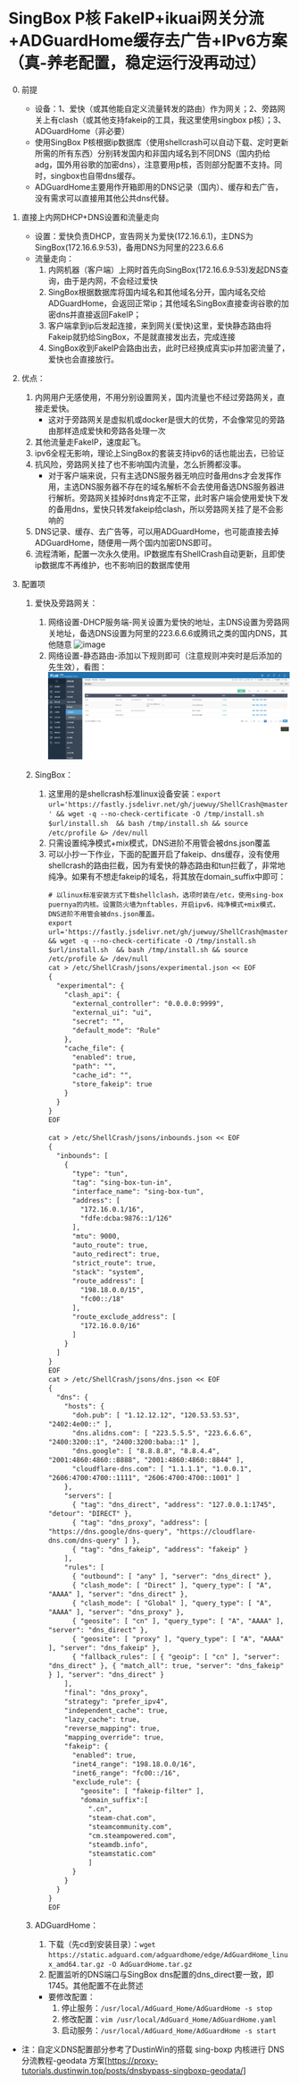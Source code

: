 # SingBox P核 FakeIP+ikuai网关分流+ADGuardHome缓存去广告+IPv6方案（真-养老配置，稳定运行没再动过）
0. 前提
    - 设备：1、爱快（或其他能自定义流量转发的路由）作为网关；2、旁路网关上有clash（或其他支持fakeip的工具，我这里使用singbox p核）；3、ADGuardHome（非必要）
    - 使用SingBox P核根据ip数据库（使用shellcrash可以自动下载、定时更新所需的所有东西）分别转发国内和非国内域名到不同DNS（国内扔给adg，国外用谷歌的加密dns），注意要用p核，否则部分配置不支持。同时，singbox也自带dns缓存。
    - ADGuardHome主要用作开箱即用的DNS记录（国内）、缓存和去广告，没有需求可以直接用其他公共dns代替。
1. 直接上内网DHCP+DNS设置和流量走向
    - 设置：爱快负责DHCP，宣告网关为爱快(172.16.6.1)，主DNS为SingBox(172.16.6.9:53)，备用DNS为阿里的223.6.6.6
    - 流量走向：
        1. 内网机器（客户端）上网时首先向SingBox(172.16.6.9:53)发起DNS查询，由于是内网，不会经过爱快
        2. SingBox根据数据库将国内域名和其他域名分开，国内域名交给ADGuardHome，会返回正常ip；其他域名SingBox直接查询谷歌的加密dns并直接返回FakeIP；
        3. 客户端拿到ip后发起连接，来到网关(爱快)这里，爱快静态路由将Fakeip就扔给SingBox，不是就直接发出去，完成连接
        5. SingBox收到FakeIP会路由出去，此时已经换成真实ip并加密流量了，爱快也会直接放行。
      
2. 优点：
    1. 内网用户无感使用，不用分别设置网关，国内流量也不经过旁路网关，直接走爱快。
        - 这对于旁路网关是虚拟机或docker是很大的优势，不会像常见的旁路由那样造成爱快和旁路各处理一次
    2. 其他流量走FakeIP，速度起飞。
    3. ipv6全程无影响，理论上SingBox的套装支持ipv6的话也能出去，已验证
    4. 抗风险，旁路网关挂了也不影响国内流量，怎么折腾都没事。
        - 对于客户端来说，只有主选DNS服务器无响应时备用dns才会发挥作用，主选DNS服务器不存在的域名解析不会去使用备选DNS服务器进行解析。旁路网关挂掉时dns肯定不正常，此时客户端会使用爱快下发的备用dns，爱快只转发fakeip给clash，所以旁路网关挂了是不会影响的
    5. DNS记录、缓存、去广告等，可以用ADGuardHome，也可能直接去掉ADGuardHome，随便用一两个国内加密DNS即可。
    6. 流程清晰，配置一次永久使用。IP数据库有ShellCrash自动更新，且即使ip数据库不再维护，也不影响旧的数据库使用
3. 配置项
    1. 爱快及旁路网关：
        1. 网络设置-DHCP服务端-网关设置为爱快的地址，主DNS设置为旁路网关地址，备选DNS设置为阿里的223.6.6.6或腾讯之类的国内DNS，其他随意
            ![image](https://github.com/user-attachments/assets/e919a2ae-9382-4a5c-b2cc-46f896633869)
        2. 网络设置-静态路由-添加以下规则即可（注意规则冲突时是后添加的先生效），看图：
            ![image](https://github.com/jslyrd/home_dns_config/blob/main/%E9%9D%99%E6%80%81%E8%B7%AF%E7%94%B1%E9%85%8D%E7%BD%AE.jpg)
    2. SingBox：
        1. 这里用的是shellcrash标准linux设备安装：`export url='https://fastly.jsdelivr.net/gh/juewuy/ShellCrash@master' && wget -q --no-check-certificate -O /tmp/install.sh $url/install.sh  && bash /tmp/install.sh && source /etc/profile &> /dev/null`
        2. 只需设置纯净模式+mix模式，DNS进阶不用管会被dns.json覆盖
        3. 可以小抄一下作业，下面的配置开启了fakeip、dns缓存，没有使用shellcrash的路由拦截，因为有爱快的静态路由和tun拦截了，非常地纯净。如果有不想走fakeip的域名，将其放在domain_suffix中即可：
            ```
            # 以linux标准安装方式下载shellclash，选项时装在/etc，使用sing-box puernya的内核。设置防火墙为nftables，开启ipv6，纯净模式+mix模式，DNS进阶不用管会被dns.json覆盖。
            export url='https://fastly.jsdelivr.net/gh/juewuy/ShellCrash@master' && wget -q --no-check-certificate -O /tmp/install.sh $url/install.sh  && bash /tmp/install.sh && source /etc/profile &> /dev/null
            cat > /etc/ShellCrash/jsons/experimental.json << EOF
            {
              "experimental": {
                "clash_api": {
                  "external_controller": "0.0.0.0:9999",
                  "external_ui": "ui",
                  "secret": "",
                  "default_mode": "Rule"
                },
                "cache_file": {
                  "enabled": true,
                  "path": "",
                  "cache_id": "",
                  "store_fakeip": true
                }
              }
            }
            EOF

            cat > /etc/ShellCrash/jsons/inbounds.json << EOF
            {
              "inbounds": [
                {
                  "type": "tun",
                  "tag": "sing-box-tun-in",
                  "interface_name": "sing-box-tun",
                  "address": [
                    "172.16.0.1/16",
                    "fdfe:dcba:9876::1/126"
                  ],
                  "mtu": 9000,
                  "auto_route": true,
                  "auto_redirect": true,
                  "strict_route": true,
                  "stack": "system",
                  "route_address": [
                    "198.18.0.0/15",
                    "fc00::/18"
                  ],
                  "route_exclude_address": [
                    "172.16.0.0/16"
                  ]
                }
              ]
            }
            EOF
            cat > /etc/ShellCrash/jsons/dns.json << EOF
            {
              "dns": {
                "hosts": {
                  "doh.pub": [ "1.12.12.12", "120.53.53.53", "2402:4e00::" ],
                  "dns.alidns.com": [ "223.5.5.5", "223.6.6.6", "2400:3200::1", "2400:3200:baba::1" ],
                  "dns.google": [ "8.8.8.8", "8.8.4.4", "2001:4860:4860::8888", "2001:4860:4860::8844" ],
                  "cloudflare-dns.com": [ "1.1.1.1", "1.0.0.1", "2606:4700:4700::1111", "2606:4700:4700::1001" ]
                },
                "servers": [
                  { "tag": "dns_direct", "address": "127.0.0.1:1745", "detour": "DIRECT" },
                  { "tag": "dns_proxy", "address": [ "https://dns.google/dns-query", "https://cloudflare-dns.com/dns-query" ] },
                  { "tag": "dns_fakeip", "address": "fakeip" }
                ],
                "rules": [
                  { "outbound": [ "any" ], "server": "dns_direct" },
                  { "clash_mode": [ "Direct" ], "query_type": [ "A", "AAAA" ], "server": "dns_direct" },
                  { "clash_mode": [ "Global" ], "query_type": [ "A", "AAAA" ], "server": "dns_proxy" },
                  { "geosite": [ "cn" ], "query_type": [ "A", "AAAA" ], "server": "dns_direct" },
                  { "geosite": [ "proxy" ], "query_type": [ "A", "AAAA" ], "server": "dns_fakeip" },
                  { "fallback_rules": [ { "geoip": [ "cn" ], "server": "dns_direct" }, { "match_all": true, "server": "dns_fakeip" } ], "server": "dns_direct" }
                ],
                "final": "dns_proxy",
                "strategy": "prefer_ipv4",
                "independent_cache": true,
                "lazy_cache": true,
                "reverse_mapping": true,
                "mapping_override": true,
                "fakeip": {
                  "enabled": true,
                  "inet4_range": "198.18.0.0/16",
                  "inet6_range": "fc00::/16",
                  "exclude_rule": {
                    "geosite": [ "fakeip-filter" ],
                    "domain_suffix":[
                      ".cn",
                      "steam-chat.com",
                      "steamcommunity.com",
                      "cm.steampowered.com",
                      "steamdb.info",
                      "steamstatic.com"
                      ]
                  }
                }
              }
            }
            EOF
            ```

    3. ADGuardHome：
        1. 下载（先cd到安装目录）：`wget https://static.adguard.com/adguardhome/edge/AdGuardHome_linux_amd64.tar.gz -O AdGuardHome.tar.gz`   
        2. 配置监听的DNS端口与SingBox dns配置的dns_direct要一致，即1745。其他配置不在此赘述
        - 要修改配置：
            1. 停止服务：`/usr/local/AdGuard_Home/AdGuardHome -s stop`
            2. 修改配置：`vim /usr/local/AdGuard_Home/AdGuardHome.yaml`
            3. 启动服务：`/usr/local/AdGuard_Home/AdGuardHome -s start`

- 注：自定义DNS配置部分参考了DustinWin的搭载 sing-boxp 内核进行 DNS 分流教程-geodata 方案[https://proxy-tutorials.dustinwin.top/posts/dnsbypass-singboxp-geodata/]
       
